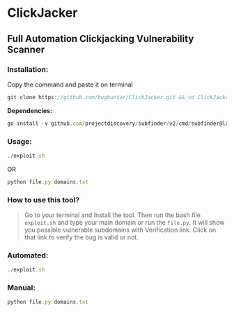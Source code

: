 # ClickJacker
## Full Automation Clickjacking Vulnerability Scanner

### Installation:
Copy the command and paste it on terminal

```javascript
git clone https://github.com/bughuntar/ClickJacker.git && cd ClickJacker && sudo chmod +x *
```

**Dependencies:**
```javascript
go install -v github.com/projectdiscovery/subfinder/v2/cmd/subfinder@latest && sudo pip3 install colorama && sudo apt-get install figlet
```

### Usage:
```javascript
./exploit.sh
```
OR
```javascript
python file.py domains.txt
```

### How to use this tool?
>Go to your terminal and Install the tool. Then run the bash file `exploit.sh` and type your main domain or run the `file.py`. It will show you possible vulnerable subdomains with Verification link. Click on that link to verify the bug is valid or not.


### Automated:
```javascript
./exploit.sh
```

### Manual:
```javascript
python file.py domains.txt
```
